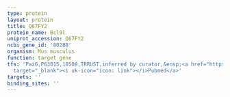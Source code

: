 ```yaml
---
type: protein
layout: protein
title: Q67FY2
protein_name: Bcl9l
uniprot_accession: Q67FY2
ncbi_gene_id: '80288'
organism: Mus musculus
function: target gene
tfs: 'Pax6,P63015,18508,TRRUST,inferred by curator,&ensp;<a href="https://www.ncbi.nlm.nih.gov/pubmed/?term=25184676%5Buid%5D"
  target="_blank"><i uk-icon="icon: link"></i>Pubmed</a>'
targets: ''
binding_sites: ''
---
```

